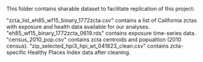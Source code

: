 This folder contains sharable dataset to facilitate replication of this project:

"zcta_list_eh85_wf15_binary_1772zcta.csv" contains a list of California zctas with exposure and health data available for our analyses.
"eh85_wf15_binary_1772zcta_0619.rds" contains exposure time-series data.
"census_2010_pop.csv" contains zcta centroids and popualtion (2010 census).
"zip_selected_hpi3_hpi_wt_041823_clean.csv" contains zcta-specific Healthy Places Index data after cleaning.
